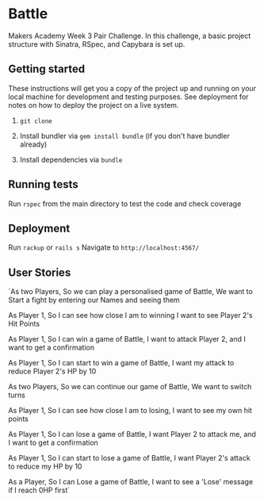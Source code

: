 # Battle

Makers Academy Week 3 Pair Challenge. In this challenge, a basic project structure with Sinatra, RSpec, and Capybara is set up.
## Getting started

These instructions will get you a copy of the project up and running on your local machine for development and testing purposes. See deployment for notes on how to deploy the project on a live system.


1) `git clone `

2) Install bundler via `gem install bundle` (if you don't have bundler already)

4) Install dependencies via `bundle`

## Running tests

Run `rspec` from the main directory to test the code and check coverage

## Deployment

Run `rackup` or `rails s`
Navigate to `http://localhost:4567/`


## User Stories

`As two Players,
So we can play a personalised game of Battle,
We want to Start a fight by entering our Names and seeing them

As Player 1,
So I can see how close I am to winning
I want to see Player 2's Hit Points

As Player 1,
So I can win a game of Battle,
I want to attack Player 2, and I want to get a confirmation

As Player 1,
So I can start to win a game of Battle,
I want my attack to reduce Player 2's HP by 10

As two Players,
So we can continue our game of Battle,
We want to switch turns

As Player 1,
So I can see how close I am to losing,
I want to see my own hit points

As Player 1,
So I can lose a game of Battle,
I want Player 2 to attack me, and I want to get a confirmation

As Player 1,
So I can start to lose a game of Battle,
I want Player 2's attack to reduce my HP by 10

As a Player,
So I can Lose a game of Battle,
I want to see a 'Lose' message if I reach 0HP first`


